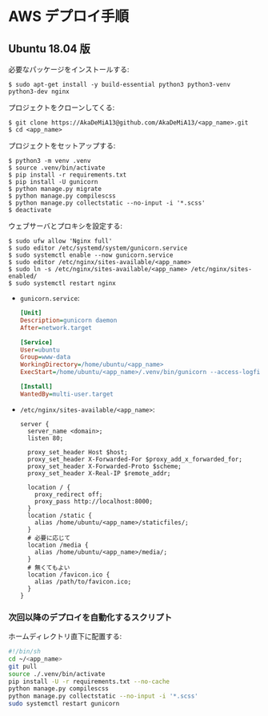 # AWS デプロイ手順

## Ubuntu 18.04 版

必要なパッケージをインストールする:

```console
$ sudo apt-get install -y build-essential python3 python3-venv python3-dev nginx
```

プロジェクトをクローンしてくる:

```console
$ git clone https://AkaDeMiA13@github.com/AkaDeMiA13/<app_name>.git
$ cd <app_name>
```

プロジェクトをセットアップする:

```console
$ python3 -m venv .venv
$ source .venv/bin/activate
$ pip install -r requirements.txt
$ pip install -U gunicorn
$ python manage.py migrate
$ python manage.py compilescss
$ python manage.py collectstatic --no-input -i '*.scss'
$ deactivate
```

ウェブサーバとプロキシを設定する:

```console
$ sudo ufw allow 'Nginx full'
$ sudo editor /etc/systemd/system/gunicorn.service
$ sudo systemctl enable --now gunicorn.service
$ sudo editor /etc/nginx/sites-available/<app_name>
$ sudo ln -s /etc/nginx/sites-available/<app_name> /etc/nginx/sites-enabled/
$ sudo systemctl restart nginx
```

- `gunicorn.service`:

  ```ini
  [Unit]
  Description=gunicorn daemon
  After=network.target

  [Service]
  User=ubuntu
  Group=www-data
  WorkingDirectory=/home/ubuntu/<app_name>
  ExecStart=/home/ubuntu/<app_name>/.venv/bin/gunicorn --access-logfile - --bind=0.0.0.0:8000 <app_name>.wsgi:application

  [Install]
  WantedBy=multi-user.target
  ```

- `/etc/nginx/sites-available/<app_name>`:

  ```nginx
  server {
    server_name <domain>;
    listen 80;

    proxy_set_header Host $host;
    proxy_set_header X-Forwarded-For $proxy_add_x_forwarded_for;
    proxy_set_header X-Forwarded-Proto $scheme;
    proxy_set_header X-Real-IP $remote_addr;

    location / {
      proxy_redirect off;
      proxy_pass http://localhost:8000;
    }
    location /static {
      alias /home/ubuntu/<app_name>/staticfiles/;
    }
    # 必要に応じて
    location /media {
      alias /home/ubuntu/<app_name>/media/;
    }
    # 無くてもよい
    location /favicon.ico {
      alias /path/to/favicon.ico;
    }
  }
  ```

### 次回以降のデプロイを自動化するスクリプト

ホームディレクトリ直下に配置する:

```bash
#!/bin/sh
cd ~/<app_name>
git pull
source ./.venv/bin/activate
pip install -U -r requirements.txt --no-cache
python manage.py compilescss
python manage.py collectstatic --no-input -i '*.scss'
sudo systemctl restart gunicorn
```
